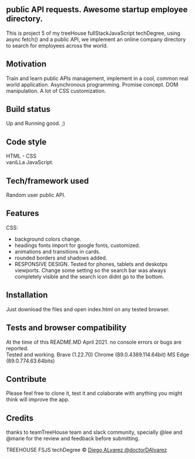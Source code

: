 ## public API requests. Awesome startup employee directory.
This is project 5 of my treeHouse fullStackJavaScript techDegree, using async fetch() and a public API, we implement an online company directory to search for employees across the world.

## Motivation
Train and learn public APIs management, implement in a cool, common real world application.
Asynchronous programming. Promise concept.
DOM manipulation.
A lot of CSS customization.

## Build status
Up and Running good. ;)

## Code style
HTML - CSS <br>
vaniLLa JavaScript.

## Tech/framework used
Random user public API.

## Features
CSS:
* background colors change.
* headings fonts import for google fonts, customized.
* animations and transitions in cards.
* rounded borders and shadows added.
* RESPONSIVE DESIGN. Tested for phones, tablets and deskotps viewports. Change some setting so the search bar was always completely visible and the search icon didnt go to the bottom.

## Installation
Just download the files and open index.html on any tested browser.

## Tests and browser compatibility
At the time of this README.MD April 2021. no console errors or bugs are reported. <br>
Tested and working. Brave (1.22.70) Chrome (89.0.4389.114.64bit) MS Edge (89.0.774.63.64bits)

## Contribute
Please feel free to clone it, test it and colaborate with anything you might think will improve the app.

## Credits
thanks to teamTreeHouse team and slack community, specially @lee and @marie for the review and feedback before submitting.

TREEHOUSE FSJS techDegree © [Diego ALvarez @doctorDAlvarez]()
